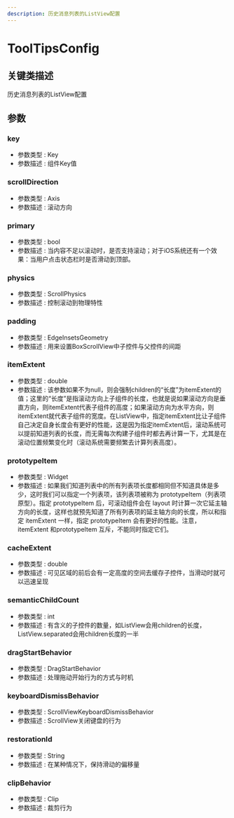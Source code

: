 ```yaml
---
description: 历史消息列表的ListView配置
---
```


# ToolTipsConfig

## 关键类描述

历史消息列表的ListView配置

## 参数

### key

* 参数类型 : Key
* 参数描述 : 组件Key值

### scrollDirection

* 参数类型 : Axis
* 参数描述 : 滚动方向

### primary

* 参数类型 : bool
* 参数描述 : 当内容不足以滚动时，是否支持滚动；对于iOS系统还有一个效果：当用户点击状态栏时是否滑动到顶部。

### physics

* 参数类型 : ScrollPhysics
* 参数描述 : 控制滚动到物理特性

### padding

* 参数类型 : EdgeInsetsGeometry
* 参数描述 : 用来设置BoxScrollView中子控件与父控件的间距

### itemExtent

* 参数类型 : double
* 参数描述 : 该参数如果不为null，则会强制children的“长度”为itemExtent的值；这里的“长度”是指滚动方向上子组件的长度，也就是说如果滚动方向是垂直方向，则itemExtent代表子组件的高度；如果滚动方向为水平方向，则itemExtent就代表子组件的宽度。在ListView中，指定itemExtent比让子组件自己决定自身长度会有更好的性能，这是因为指定itemExtent后，滚动系统可以提前知道列表的长度，而无需每次构建子组件时都去再计算一下，尤其是在滚动位置频繁变化时（滚动系统需要频繁去计算列表高度）。

### prototypeItem

* 参数类型 : Widget
* 参数描述 : 如果我们知道列表中的所有列表项长度都相同但不知道具体是多少，这时我们可以指定一个列表项，该列表项被称为 prototypeItem（列表项原型）。指定 prototypeItem 后，可滚动组件会在 layout 时计算一次它延主轴方向的长度，这样也就预先知道了所有列表项的延主轴方向的长度，所以和指定 itemExtent 一样，指定 prototypeItem 会有更好的性能。注意，itemExtent 和prototypeItem 互斥，不能同时指定它们。

### cacheExtent

* 参数类型 : double
* 参数描述 : 可见区域的前后会有一定高度的空间去缓存子控件，当滑动时就可以迅速呈现

### semanticChildCount

* 参数类型 : int
* 参数描述 : 有含义的子控件的数量，如ListView会用children的长度，ListView.separated会用children长度的一半

### dragStartBehavior

* 参数类型 : DragStartBehavior
* 参数描述 : 处理拖动开始行为的方式与时机

### keyboardDismissBehavior

* 参数类型 : ScrollViewKeyboardDismissBehavior
* 参数描述 : ScrollView关闭键盘的行为

### restorationId

* 参数类型 : String
* 参数描述 : 在某种情况下，保持滑动的偏移量

### clipBehavior

* 参数类型 : Clip
* 参数描述 : 裁剪行为
